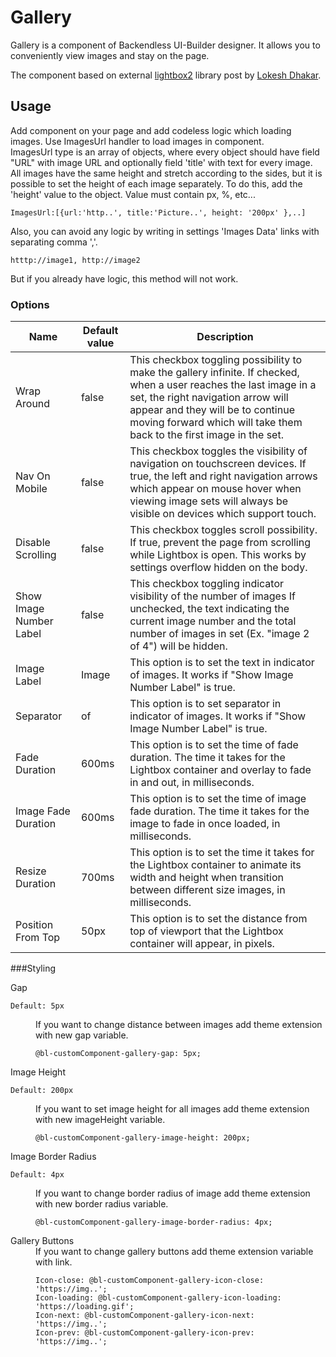 # Gallery

Gallery is a component of Backendless UI-Builder designer. It allows you to conveniently view images and stay on the page. 

The component based on external [lightbox2](https://lokeshdhakar.com/projects/lightbox2/) library post by [Lokesh Dhakar](https://github.com/lokesh).

## Usage

 Add component on your page and add codeless logic which loading images.
 Use ImagesUrl handler to load images in component.    
 ImagesUrl type is an array of objects, where every object should have field "URL" with image URL and optionally field 'title' with text for every image.
 All images have the same height and stretch according to the sides, but it is possible to set the height of each image separately. To do this, add the 'height' value to the object.
 Value must contain px, %, etc...   

    ImagesUrl:[{url:'http..', title:'Picture..', height: '200px' },..]
Also, you can avoid any logic by writing in settings 'Images Data' links with separating comma ','. 

    htttp://image1, http://image2
But if you already have logic, this method will not work.

### Options

| Name                    | Default value | Description                                                                                                                                                                                                                                                                |
|-------------------------|---------------|----------------------------------------------------------------------------------------------------------------------------------------------------------------------------------------------------------------------------------------------------------------------------|
| Wrap Around             | false         | This checkbox toggling possibility to make the gallery infinite. If checked, when a user reaches the last image in a set, the right navigation arrow will appear and they will be to continue moving forward which will take them back to the first image in the set.</dd> |
| Nav On Mobile           | false         | This checkbox toggles the visibility of navigation on touchscreen devices. If true, the left and right navigation arrows which appear on mouse hover when viewing image sets will always be visible on devices which support touch.                                        |
| Disable Scrolling       | false         | This checkbox toggles scroll possibility. If true, prevent the page from scrolling while Lightbox is open. This works by settings overflow hidden on the body.                                                                                                             |
| Show Image Number Label | false         | This checkbox toggling indicator visibility of the number of images If unchecked, the text indicating the current image number and the total number of images in set (Ex. "image 2 of 4") will be hidden.                                                                  |
| Image Label             | Image         | This option is to set the text in indicator of images. It works if "Show Image Number Label" is true.                                                                                                                                                                      |
| Separator               | of            | This option is to set separator in indicator of images. It works if "Show Image Number Label" is true.                                                                                                                                                                     |
| Fade Duration           | 600ms         | This option is to set the time of fade duration. The time it takes for the Lightbox container and overlay to fade in and out, in milliseconds.                                                                                                                             |
| Image Fade Duration     | 600ms         | This option is to set the time of image fade duration. The time it takes for the image to fade in once loaded, in milliseconds.                                                                                                                                            |
| Resize Duration         | 700ms         | This option is to set the time it takes for the Lightbox container to animate its width and height when transition between different size images, in milliseconds.                                                                                                         |
| Position From Top       | 50px          | This option is to set the distance from top of viewport that the Lightbox container will appear, in pixels.                                                                                                                                                                |

###Styling

<dl>
<dt>Gap</dt>

    Default: 5px
<dd>If you want to change distance between images add theme extension with new gap variable.

    @bl-customComponent-gallery-gap: 5px;
</dd>
<dt>Image Height</dt>

    Default: 200px
<dd>If you want to set image height for all images add theme extension with new imageHeight variable.

    @bl-customComponent-gallery-image-height: 200px;
</dd>
<dt>Image Border Radius</dt>

    Default: 4px
<dd>If you want to change border radius of image add theme extension with new border radius variable.

    @bl-customComponent-gallery-image-border-radius: 4px;
</dd>

<dt>Gallery Buttons</dt>
<dd>If you want to change gallery buttons add theme extension variable with link. 
    
    Icon-close: @bl-customComponent-gallery-icon-close: 'https://img..';
    Icon-loading: @bl-customComponent-gallery-icon-loading: 'https://loading.gif';
    Icon-next: @bl-customComponent-gallery-icon-next: 'https://img..';
    Icon-prev: @bl-customComponent-gallery-icon-prev: 'https://img..';
</dd>
</dl>